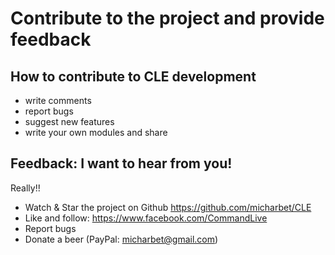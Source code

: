 # Contribute to the project and provide feedback

## How to contribute to CLE development
- write comments
- report bugs
- suggest new features
- write your own modules and share


## Feedback: I want to hear from you!
Really!!

- Watch & Star the project on Github https://github.com/micharbet/CLE
- Like and follow: https://www.facebook.com/CommandLive
- Report bugs
- Donate a beer (PayPal: micharbet@gmail.com)

